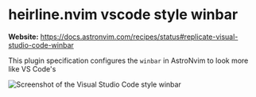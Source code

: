 # heirline.nvim vscode style winbar

**Website:** <https://docs.astronvim.com/recipes/status#replicate-visual-studio-code-winbar>

This plugin specification configures the `winbar` in AstroNvim to look more like VS Code's

![Screenshot of the Visual Studio Code style winbar](https://docs.astronvim.com/_astro/vscode_winbar.BANieFcl_n0qGb.webp)

<!-- vim: set ft=markdown: -->